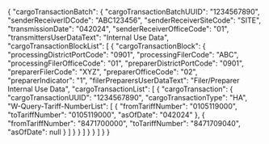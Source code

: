 {
    "cargoTransactionBatch": {
        "cargoTransactionBatchUUID": "1234567890",
        "senderReceiverIDCode": "ABC123456",
        "senderReceiverSiteCode": "SITE",
        "transmissionDate": "042024",
        "senderReceiverOfficeCode": "01",
        "transmittersUserDataText": "Internal Use Data",
        "cargoTransactionBlockList": [
            {
                "cargoTransactionBlock": {
                    "processingDistrictPortCode": "0901",
                    "processingFilerCode": "ABC",
                    "processingFilerOfficeCode": "01",
                    "preparerDistrictPortCode": "0901",
                    "preparerFilerCode": "XYZ",
                    "preparerOfficeCode": "02",
                    "preparerIndicator": "1",
                    "filerPreparersUserDataText": "Filer/Preparer Internal Use Data",
                    "cargoTransactionList": [
                        {
                            "cargoTransaction": {
                                "cargoTransactionUUID": "1234567890",
                                "cargoTransactionType": "HA",
                                "W-Query-Tariff-NumberList": [
                                    {
                                        "fromTariffNumber": "0105119000",
                                        "toTariffNumber": "0105119000",
                                        "asOfDate": "042024"
                                    },
                                    {
                                        "fromTariffNumber": "8471700000",
                                        "toTariffNumber": "8471709040",
                                        "asOfDate": null
                                    }
                                ]
                            }
                        }
                    ]
                }
            }
        ]
    }
}
